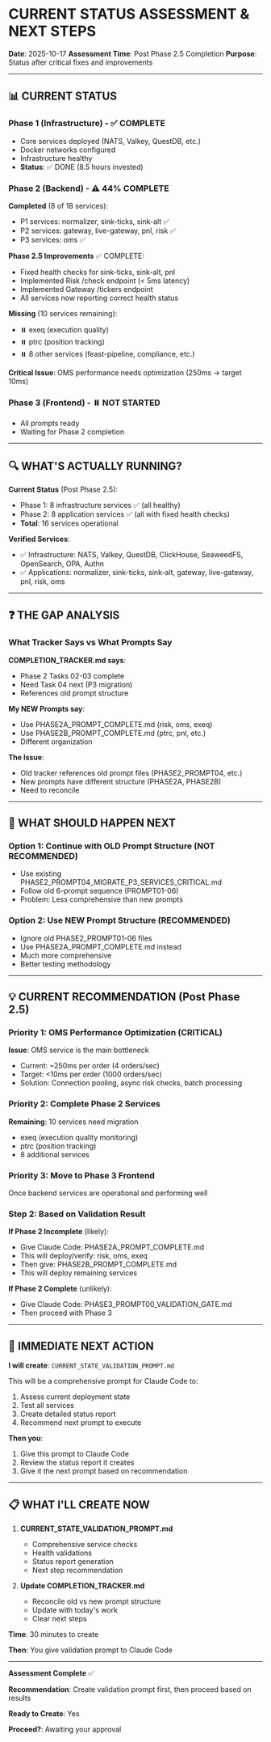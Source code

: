 # CURRENT STATUS ASSESSMENT & NEXT STEPS

**Date**: 2025-10-17
**Assessment Time**: Post Phase 2.5 Completion
**Purpose**: Status after critical fixes and improvements

---

## 📊 CURRENT STATUS

### Phase 1 (Infrastructure) - ✅ COMPLETE
- Core services deployed (NATS, Valkey, QuestDB, etc.)
- Docker networks configured
- Infrastructure healthy
- **Status**: ✅ DONE (8.5 hours invested)

### Phase 2 (Backend) - ⚠️ 44% COMPLETE
**Completed** (8 of 18 services):
- P1 services: normalizer, sink-ticks, sink-alt ✅
- P2 services: gateway, live-gateway, pnl, risk ✅
- P3 services: oms ✅

**Phase 2.5 Improvements** ✅ COMPLETE:
- Fixed health checks for sink-ticks, sink-alt, pnl
- Implemented Risk /check endpoint (< 5ms latency)
- Implemented Gateway /tickers endpoint
- All services now reporting correct health status

**Missing** (10 services remaining):
- ⏸️ exeq (execution quality)
- ⏸️ ptrc (position tracking)
- ⏸️ 8 other services (feast-pipeline, compliance, etc.)

**Critical Issue**: OMS performance needs optimization (250ms → target 10ms)

### Phase 3 (Frontend) - ⏸️ NOT STARTED
- All prompts ready
- Waiting for Phase 2 completion

---

## 🔍 WHAT'S ACTUALLY RUNNING?

**Current Status** (Post Phase 2.5):
- Phase 1: 8 infrastructure services ✅ (all healthy)
- Phase 2: 8 application services ✅ (all with fixed health checks)
- **Total**: 16 services operational

**Verified Services**:
- ✅ Infrastructure: NATS, Valkey, QuestDB, ClickHouse, SeaweedFS, OpenSearch, OPA, Authn
- ✅ Applications: normalizer, sink-ticks, sink-alt, gateway, live-gateway, pnl, risk, oms

---

## ❓ THE GAP ANALYSIS

### What Tracker Says vs What Prompts Say

**COMPLETION_TRACKER.md says**:
- Phase 2 Tasks 02-03 complete
- Need Task 04 next (P3 migration)
- References old prompt structure

**My NEW Prompts say**:
- Use PHASE2A_PROMPT_COMPLETE.md (risk, oms, exeq)
- Use PHASE2B_PROMPT_COMPLETE.md (ptrc, pnl, etc.)
- Different organization

**The Issue**: 
- Old tracker references old prompt files (PHASE2_PROMPT04, etc.)
- New prompts have different structure (PHASE2A, PHASE2B)
- Need to reconcile

---

## 🎯 WHAT SHOULD HAPPEN NEXT

### Option 1: Continue with OLD Prompt Structure (NOT RECOMMENDED)
- Use existing PHASE2_PROMPT04_MIGRATE_P3_SERVICES_CRITICAL.md
- Follow old 6-prompt sequence (PROMPT01-06)
- Problem: Less comprehensive than new prompts

### Option 2: Use NEW Prompt Structure (RECOMMENDED)
- Ignore old PHASE2_PROMPT01-06 files
- Use PHASE2A_PROMPT_COMPLETE.md instead
- Much more comprehensive
- Better testing methodology

---

## 💡 CURRENT RECOMMENDATION (Post Phase 2.5)

### Priority 1: OMS Performance Optimization (CRITICAL)
**Issue**: OMS service is the main bottleneck
- Current: ~250ms per order (4 orders/sec)
- Target: <10ms per order (1000 orders/sec)
- Solution: Connection pooling, async risk checks, batch processing

### Priority 2: Complete Phase 2 Services
**Remaining**: 10 services need migration
- exeq (execution quality monitoring)
- ptrc (position tracking)
- 8 additional services

### Priority 3: Move to Phase 3 Frontend
Once backend services are operational and performing well

### Step 2: Based on Validation Result

**If Phase 2 Incomplete** (likely):
- Give Claude Code: PHASE2A_PROMPT_COMPLETE.md
- This will deploy/verify: risk, oms, exeq
- Then give: PHASE2B_PROMPT_COMPLETE.md
- This will deploy remaining services

**If Phase 2 Complete** (unlikely):
- Give Claude Code: PHASE3_PROMPT00_VALIDATION_GATE.md
- Then proceed with Phase 3

---

## 🚀 IMMEDIATE NEXT ACTION

**I will create**: `CURRENT_STATE_VALIDATION_PROMPT.md`

This will be a comprehensive prompt for Claude Code to:
1. Assess current deployment state
2. Test all services
3. Create detailed status report
4. Recommend next prompt to execute

**Then you**:
1. Give this prompt to Claude Code
2. Review the status report it creates
3. Give it the next prompt based on recommendation

---

## 📋 WHAT I'LL CREATE NOW

1. **CURRENT_STATE_VALIDATION_PROMPT.md**
   - Comprehensive service checks
   - Health validations
   - Status report generation
   - Next step recommendation

2. **Update COMPLETION_TRACKER.md**
   - Reconcile old vs new prompt structure
   - Update with today's work
   - Clear next steps

**Time**: 30 minutes to create

**Then**: You give validation prompt to Claude Code

---

**Assessment Complete** ✅

**Recommendation**: Create validation prompt first, then proceed based on results

**Ready to Create**: Yes

**Proceed?**: Awaiting your approval
